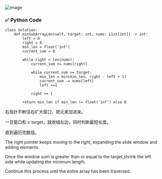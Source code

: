 ![image](https://github.com/user-attachments/assets/233559fa-a2f3-46aa-9612-8ee8d69d7393)


### ✅ Python Code
```
class Solution:
    def minSubArrayLen(self, target: int, nums: List[int]) -> int:
        left = 0
        right = 0 
        min_len = float('inf') 
        current_sum = 0 

        while right < len(nums): 
            current_sum += nums[right]
            
            while current_sum >= target: 
                min_len = min(min_len, right - left + 1) 
                current_sum -= nums[left]
                left +=1

            right += 1 
        
        return min_len if min_len != float('inf') else 0
```

右指针不断往右扩大窗口，把元素加进来。

一旦窗口和 ≥ target，就收缩左边，同时判断最短长度。

直到遍历完数组。

The right pointer keeps moving to the right, expanding the slide window and adding elements.

Once the window sum is greater than or equal to the target,shrink the left side while updating the minimum length.

Continue this process until the entire array has been traversed.

